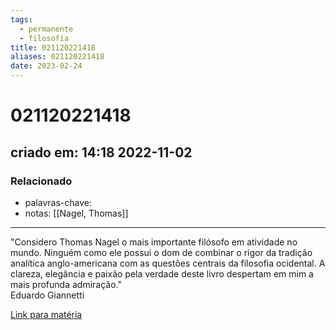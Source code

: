 ```yaml
---
tags:
  - permanente
  - filosofia
title: 021120221418
aliases: 021120221418
date: 2023-02-24
---
```


# 021120221418

## criado em: 14:18 2022-11-02

### Relacionado

- palavras-chave: 
- notas: [[Nagel, Thomas]]
---

"Considero Thomas Nagel o mais importante filósofo em atividade no mundo. Ninguém como ele possui o dom de combinar o rigor da tradição analítica anglo-americana com as questões centrais da filosofia ocidental. A clareza, elegância e paixão pela verdade deste livro despertam em mim a mais profunda admiração."  
Eduardo Giannetti

[Link para matéria](https://www.nexojornal.com.br/estante/favoritos/2016/Os-5-livros-favoritos-do-economista-Eduardo-Giannetti)
